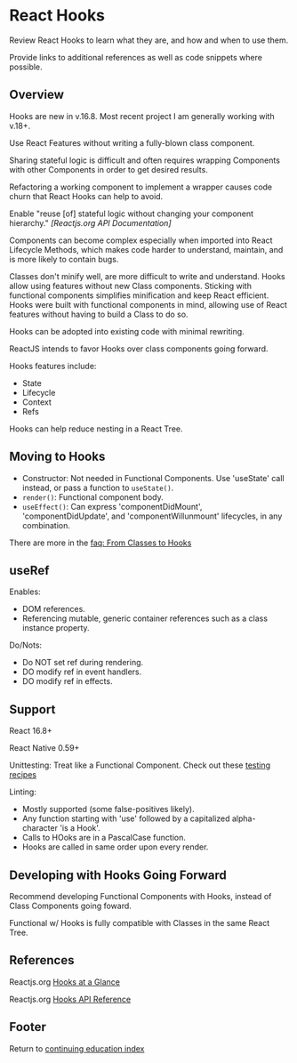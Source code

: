 # React Hooks

Review React Hooks to learn what they are, and how and when to use them.

Provide links to additional references as well as code snippets where possible.

## Overview

Hooks are new in v.16.8. Most recent project I am generally working with v.18+.

Use React Features without writing a fully-blown class component.

Sharing stateful logic is difficult and often requires wrapping Components with other Components in order to get desired results.

Refactoring a working component to implement a wrapper causes code churn that React Hooks can help to avoid.

Enable "reuse [of] stateful logic without changing your component hierarchy." *[Reactjs.org API Documentation]*

Components can become complex especially when imported into React Lifecycle Methods, which makes code harder to understand, maintain, and is more likely to contain bugs.

Classes don't minify well, are more difficult to write and understand. Hooks allow using features without new Class components. Sticking with functional components simplifies minification and keep React efficient. Hooks were built with functional components in mind, allowing use of React features without having to build a Class to do so.

Hooks can be adopted into existing code with minimal rewriting.

ReactJS intends to favor Hooks over class components going forward.

Hooks features include:

- State
- Lifecycle
- Context
- Refs

Hooks can help reduce nesting in a React Tree.

## Moving to Hooks

- Constructor: Not needed in Functional Components. Use 'useState' call instead, or pass a function to `useState()`.
- `render()`: Functional component body.
- `useEffect()`: Can express 'componentDidMount', 'componentDidUpdate', and 'componentWillunmount' lifecycles, in any combination.

There are more in the [faq: From Classes to Hooks](https://reactjs.org/docs/hooks-faq.html#how-do-lifecycle-methods-correspond-to-hooks)

## useRef

Enables:

- DOM references.
- Referencing mutable, generic container references such as a class instance property.

Do/Nots:

- Do NOT set ref during rendering.
- DO modify ref in event handlers.
- DO modify ref in effects.

## Support

React 16.8+

React Native 0.59+

Unittesting: Treat like a Functional Component. Check out these [testing recipes](https://reactjs.org/docs/testing-recipes.html)

Linting:

- Mostly supported (some false-positives likely).
- Any function starting with 'use' followed by a capitalized alpha-character 'is a Hook'.
- Calls to HOoks are in a PascalCase function.
- Hooks are called in same order upon every render.

## Developing with Hooks Going Forward

Recommend developing Functional Components with Hooks, instead of Class Components going foward.

Functional w/ Hooks is fully compatible with Classes in the same React Tree.

## References

Reactjs.org [Hooks at a Glance](https://reactjs.org/docs/hooks-overview.html)

Reactjs.org [Hooks API Reference](https://reactjs.org/docs/hooks-reference.html)

## Footer

Return to [continuing education index](./conted-index.html)
